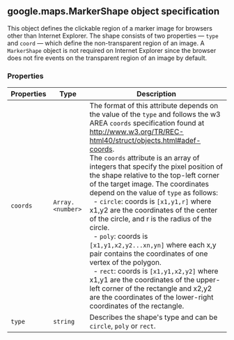 <h2 id="MarkerShape">
google.maps.MarkerShape
object specification
</h2><p>This object defines the clickable region of a marker image for browsers other than Internet Explorer. The shape consists of two properties — <code>type</code> and <code>coord</code> — which define the non-transparent region of an image. A <code>MarkerShape</code> object is not required on Internet Explorer since the browser does not fire events on the transparent region of an image by default.</p><h3>Properties</h3><table summary="interface MarkerShape - Properties" width="100%">
<thead>
<tr><th>Properties</th>
<th>Type</th>
<th>Description</th>
</tr></thead>
<tbody>
<tr>
<td><code>coords</code></td>
<td><code>Array.&lt;number&gt;</code></td>
<td>The format of this attribute depends on the value of the <code>type</code> and follows the w3 AREA <code>coords</code> specification found at <a href="http://www.w3.org/TR/REC-html40/struct/objects.html#adef-coords"> http://www.w3.org/TR/REC-html40/struct/objects.html#adef-coords</a>. <br>The <code>coords</code> attribute is an array of integers that specify the pixel position of the shape relative to the top-left corner of the target image. The coordinates depend on the value of <code>type</code> as follows: <br>&nbsp;&nbsp;- <code>circle</code>: coords is <code>[x1,y1,r]</code> where x1,y2 are the coordinates of the center of the circle, and r is the radius of the circle. <br>&nbsp;&nbsp;- <code>poly</code>: coords is <code>[x1,y1,x2,y2...xn,yn]</code> where each x,y pair contains the coordinates of one vertex of the polygon. <br>&nbsp;&nbsp;- <code>rect</code>: coords is <code>[x1,y1,x2,y2]</code> where x1,y1 are the coordinates of the upper-left corner of the rectangle and x2,y2 are the coordinates of the lower-right coordinates of the rectangle.</td>
</tr>
<tr>
<td><code>type</code></td>
<td><code>string</code></td>
<td>Describes the shape's type and can be <code>circle</code>, <code>poly</code> or <code>rect</code>.</td>
</tr>
</tbody>
</table>